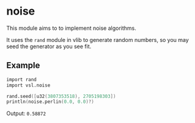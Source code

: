 # noise

This module aims to to implement noise algorithms.

It uses the `rand` module in vlib to generate random numbers,
so you may seed the generator as you see fit.

## Example

```v
import rand
import vsl.noise

rand.seed([u32(3807353518), 2705198303])
println(noise.perlin(0.0, 0.0)?)
```

Output: `0.58872`
